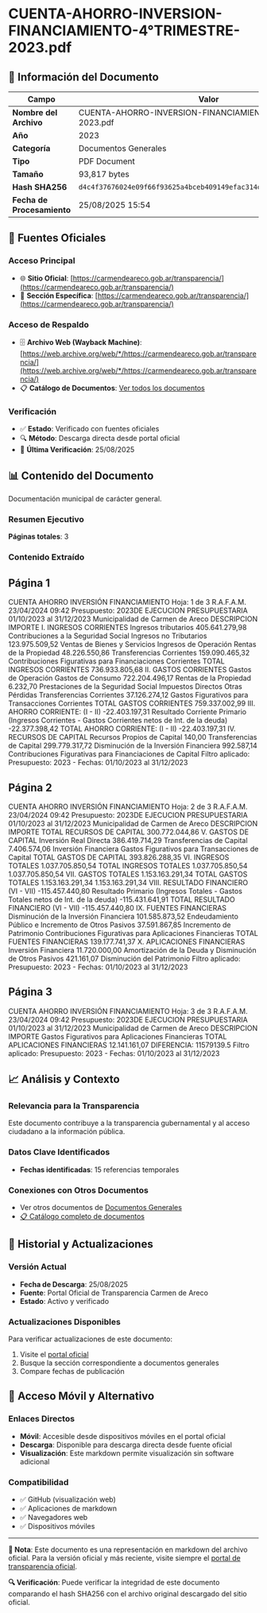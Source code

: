 # CUENTA-AHORRO-INVERSION-FINANCIAMIENTO-4°TRIMESTRE-2023.pdf

## 📄 Información del Documento

| Campo | Valor |
|-------|--------|
| **Nombre del Archivo** | CUENTA-AHORRO-INVERSION-FINANCIAMIENTO-4°TRIMESTRE-2023.pdf |
| **Año** | 2023 |
| **Categoría** | Documentos Generales |
| **Tipo** | PDF Document |
| **Tamaño** | 93,817 bytes |
| **Hash SHA256** | `d4c4f37676024e09f66f93625a4bceb409149efac314d8c598e6d1746ff940f1` |
| **Fecha de Procesamiento** | 25/08/2025 15:54 |

## 🔗 Fuentes Oficiales

### Acceso Principal
- 🌐 **Sitio Oficial**: [https://carmendeareco.gob.ar/transparencia/](https://carmendeareco.gob.ar/transparencia/)
- 📁 **Sección Específica**: [https://carmendeareco.gob.ar/transparencia/](https://carmendeareco.gob.ar/transparencia/)

### Acceso de Respaldo
- 🗄️ **Archivo Web (Wayback Machine)**: [https://web.archive.org/web/*/https://carmendeareco.gob.ar/transparencia/](https://web.archive.org/web/*/https://carmendeareco.gob.ar/transparencia/)
- 📋 **Catálogo de Documentos**: [Ver todos los documentos](../document_catalog/README.md)

### Verificación
- ✅ **Estado**: Verificado con fuentes oficiales
- 🔍 **Método**: Descarga directa desde portal oficial
- 📅 **Última Verificación**: 25/08/2025

## 📊 Contenido del Documento

Documentación municipal de carácter general.

### Resumen Ejecutivo

**Páginas totales**: 3

### Contenido Extraído

## Página 1

CUENTA AHORRO INVERSIÓN FINANCIAMIENTO Hoja: 1 de 3 R.A.F.A.M.
23/04/2024 09:42
Presupuesto: 2023DE EJECUCION PRESUPUESTARIA 
01/10/2023 al 31/12/2023
Municipalidad de
Carmen de Areco
DESCRIPCION IMPORTE
I. INGRESOS CORRIENTES
Ingresos tributarios 405.641.279,98
Contribuciones a la Seguridad Social
Ingresos no Tributarios 123.975.509,52
Ventas de Bienes y Servicios
Ingresos de Operación
Rentas de la Propiedad 48.226.550,86
Transferencias Corrientes 159.090.465,32
Contribuciones Figurativas para Financiaciones Corrientes
TOTAL  INGRESOS CORRIENTES 736.933.805,68
II. GASTOS CORRIENTES
Gastos de Operación
Gastos de Consumo 722.204.496,17
Rentas de la Propiedad 6.232,70
Prestaciones de la Seguridad Social
Impuestos Directos
Otras Pérdidas
Transferencias Corrientes 37.126.274,12
Gastos Figurativos para Transacciones Corrientes
TOTAL  GASTOS CORRIENTES 759.337.002,99
III. AHORRO CORRIENTE: (I - II) -22.403.197,31
Resultado Corriente Primario (Ingresos Corrientes - Gastos Corrientes netos de Int. de la deuda) -22.377.398,42
TOTAL  AHORRO CORRIENTE: (I - II) -22.403.197,31
IV. RECURSOS DE CAPITAL
Recursos Propios de Capital 140,00
Transferencias de Capital 299.779.317,72
Disminución de la Inversión Financiera 992.587,14
Contribuciones Figurativas para Financiaciones de Capital
Filtro aplicado: Presupuesto: 2023 -  Fechas: 01/10/2023 al 31/12/2023

## Página 2

CUENTA AHORRO INVERSIÓN FINANCIAMIENTO Hoja: 2 de 3 R.A.F.A.M.
23/04/2024 09:42
Presupuesto: 2023DE EJECUCION PRESUPUESTARIA 
01/10/2023 al 31/12/2023
Municipalidad de
Carmen de Areco
DESCRIPCION IMPORTE
TOTAL  RECURSOS DE CAPITAL 300.772.044,86
V. GASTOS DE CAPITAL
Inversión Real Directa 386.419.714,29
Transferencias de Capital 7.406.574,06
Inversión Financiera
Gastos Figurativos para Transacciones de Capital
TOTAL  GASTOS DE CAPITAL 393.826.288,35
VI. INGRESOS TOTALES 1.037.705.850,54
TOTAL  INGRESOS TOTALES 1.037.705.850,54 1.037.705.850,54
VII. GASTOS TOTALES 1.153.163.291,34
TOTAL  GASTOS TOTALES 1.153.163.291,34 1.153.163.291,34
VIII. RESULTADO FINANCIERO (VI - VII) -115.457.440,80
Resultado Primario (Ingresos Totales - Gastos Totales netos de Int. de la deuda) -115.431.641,91
TOTAL  RESULTADO FINANCIERO (VI - VII) -115.457.440,80
IX. FUENTES FINANCIERAS
Disminución de la Inversión Financiera 101.585.873,52
Endeudamiento Público e Incremento de Otros Pasivos 37.591.867,85
Incremento de Patrimonio
Contribuciones Figurativas para Aplicaciones Financieras
TOTAL  FUENTES FINANCIERAS 139.177.741,37
X. APLICACIONES FINANCIERAS
Inversión Financiera 11.720.000,00
Amortización de la Deuda y Disminución de Otros Pasivos 421.161,07
Disminución del Patrimonio
Filtro aplicado: Presupuesto: 2023 -  Fechas: 01/10/2023 al 31/12/2023

## Página 3

CUENTA AHORRO INVERSIÓN FINANCIAMIENTO Hoja: 3 de 3 R.A.F.A.M.
23/04/2024 09:42
Presupuesto: 2023DE EJECUCION PRESUPUESTARIA 
01/10/2023 al 31/12/2023
Municipalidad de
Carmen de Areco
DESCRIPCION IMPORTE
Gastos Figurativos para Aplicaciones Financieras
TOTAL  APLICACIONES FINANCIERAS 12.141.161,07
DIFERENCIA: 11579139.5
Filtro aplicado: Presupuesto: 2023 -  Fechas: 01/10/2023 al 31/12/2023



## 📈 Análisis y Contexto

### Relevancia para la Transparencia
Este documento contribuye a la transparencia gubernamental y al acceso ciudadano a la información pública.

### Datos Clave Identificados
- **Fechas identificadas**: 15 referencias temporales

### Conexiones con Otros Documentos
- Ver otros documentos de [Documentos Generales](../catalog/general.md)
- [📋 Catálogo completo de documentos](../document_catalog/README.md)

## 🔄 Historial y Actualizaciones

### Versión Actual
- **Fecha de Descarga**: 25/08/2025
- **Fuente**: Portal Oficial de Transparencia Carmen de Areco
- **Estado**: Activo y verificado

### Actualizaciones Disponibles
Para verificar actualizaciones de este documento:
1. Visite el [portal oficial](https://carmendeareco.gob.ar/transparencia/)
2. Busque la sección correspondiente a documentos generales
3. Compare fechas de publicación

## 📱 Acceso Móvil y Alternativo

### Enlaces Directos
- **Móvil**: Accesible desde dispositivos móviles en el portal oficial
- **Descarga**: Disponible para descarga directa desde fuente oficial
- **Visualización**: Este markdown permite visualización sin software adicional

### Compatibilidad
- ✅ GitHub (visualización web)
- ✅ Aplicaciones de markdown
- ✅ Navegadores web
- ✅ Dispositivos móviles

---

**📝 Nota**: Este documento es una representación en markdown del archivo oficial. 
Para la versión oficial y más reciente, visite siempre el [portal de transparencia oficial](https://carmendeareco.gob.ar/transparencia/).

**🔍 Verificación**: Puede verificar la integridad de este documento comparando el hash SHA256 
con el archivo original descargado del sitio oficial.
